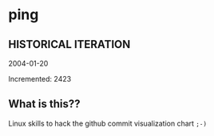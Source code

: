 # ping

## HISTORICAL ITERATION
2004-01-20

Incremented: 2423

## What is this?? 
Linux skills to hack the github commit visualization chart `;-)`
